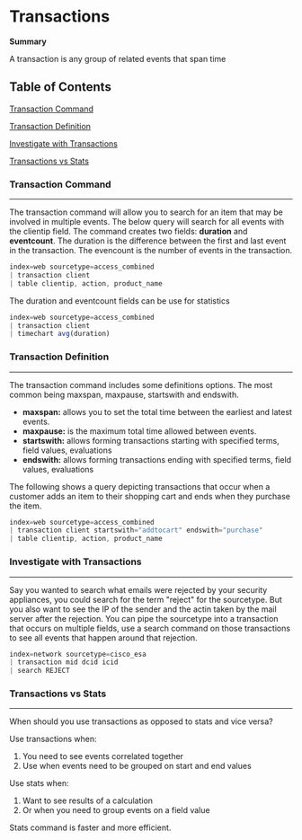 # Transactions

**Summary**

A transaction is any group of related events that span time

## Table of Contents

[Transaction Command](#transaction-command)

[Transaction Definition](#transaction-definition)

[Investigate with Transactions](#investigate-with-transactions)

[Transactions vs Stats](#transcations-vs-stats) 





### Transaction Command
------------


The transaction command will allow you to search for an item that may be involved in multiple events.
The below query will search for all events with the clientip field. The command creates two fields: **duration** and **eventcount**.
The duration is the difference between the first and last event in the transaction. The evencount is the number of events in the transaction.

```JavaScript
index=web sourcetype=access_combined 
| transaction client 
| table clientip, action, product_name
```

The duration and eventcount fields can be use for statistics
```JavaScript
index=web sourcetype=access_combined 
| transaction client 
| timechart avg(duration)
```


### Transaction Definition
------------

The transaction command includes some definitions options. The most common being maxspan, maxpause, startswith and endswith.

- **maxspan:**  allows you to set the total time between the earliest and latest events.
- **maxpause:**  is the maximum total time allowed between events. 
- **startswith:**  allows forming transactions starting with specified terms, field values, evaluations
- **endswith:** allows forming transactions ending with specified terms, field values, evaluations

The following shows a query depicting transactions that occur when a customer adds an item to their shopping cart and ends
when they purchase the item.

```JavaScript
index=web sourcetype=access_combined 
| transaction client startswith="addtocart" endswith="purchase"
| table clientip, action, product_name
```

### Investigate with Transactions
------------
Say you wanted to search what emails were rejected by your security appliances, you could search for the term "reject" for the 
sourcetype. But you also want to see the IP of the sender and the actin taken by the mail server after the rejection. You can pipe
the sourcetype into a transaction that occurs on multiple fields, use a search command on those transactions to see all events that
happen around that rejection. 

```JavaScript
index=network sourcetype=cisco_esa
| transaction mid dcid icid
| search REJECT
```

### Transactions vs Stats
------------

When should you use transactions as opposed to stats and vice versa?

Use transactions when:

1) You need to see events correlated together
2) Use when events  need to be grouped on start and end values

Use stats when:

1) Want to see results of a calculation
2) Or when you need to group events on a field value

Stats command is faster and more efficient.
